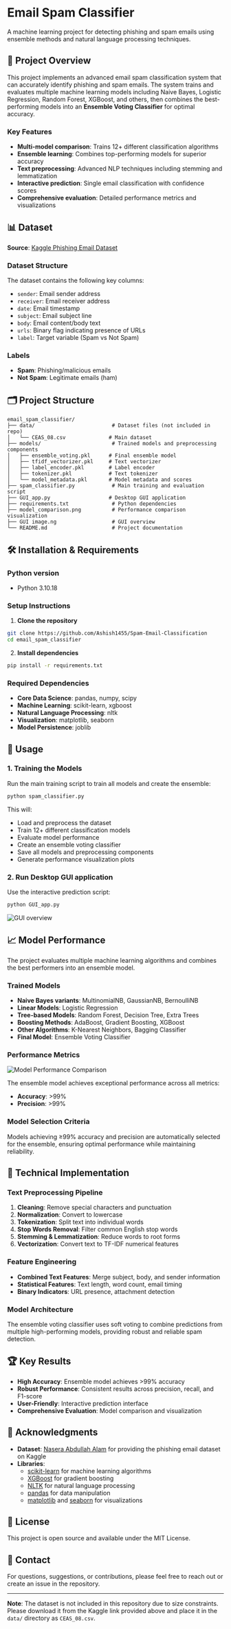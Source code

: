# Email Spam Classifier

A machine learning project for detecting phishing and spam emails using ensemble methods and natural language processing techniques.

## 🎯 Project Overview

This project implements an advanced email spam classification system that can accurately identify phishing and spam emails. The system trains and evaluates multiple machine learning models including Naive Bayes, Logistic Regression, Random Forest, XGBoost, and others, then combines the best-performing models into an **Ensemble Voting Classifier** for optimal accuracy.

### Key Features
- **Multi-model comparison**: Trains 12+ different classification algorithms
- **Ensemble learning**: Combines top-performing models for superior accuracy
- **Text preprocessing**: Advanced NLP techniques including stemming and lemmatization
- **Interactive prediction**: Single email classification with confidence scores
- **Comprehensive evaluation**: Detailed performance metrics and visualizations

## 📊 Dataset

**Source**: [Kaggle Phishing Email Dataset](https://www.kaggle.com/datasets/naserabdullahalam/phishing-email-dataset)

### Dataset Structure
The dataset contains the following key columns:
- `sender`: Email sender address
- `receiver`: Email receiver address  
- `date`: Email timestamp
- `subject`: Email subject line
- `body`: Email content/body text
- `urls`: Binary flag indicating presence of URLs
- `label`: Target variable (Spam vs Not Spam)

### Labels
- **Spam**: Phishing/malicious emails
- **Not Spam**: Legitimate emails (ham)

## 🗂️ Project Structure

```
email_spam_classifier/
├── data/                         # Dataset files (not included in repo)
│   └── CEAS_08.csv              # Main dataset
├── models/                       # Trained models and preprocessing components
│   ├── ensemble_voting.pkl      # Final ensemble model
│   ├── tfidf_vectorizer.pkl     # Text vectorizer
│   ├── label_encoder.pkl        # Label encoder
│   ├── tokenizer.pkl            # Text tokenizer
│   └── model_metadata.pkl       # Model metadata and scores
├── spam_classifier.py            # Main training and evaluation script
├── GUI_app.py                   # Desktop GUI application
├── requirements.txt              # Python dependencies
├── model_comparison.png          # Performance comparison visualization
├── GUI image.ng                  # GUI overview
└── README.md                     # Project documentation
```

## 🛠️ Installation & Requirements

### Python version
- Python 3.10.18
  
### Setup Instructions

1. **Clone the repository**
```bash
git clone https://github.com/Ashish1455/Spam-Email-Classification
cd email_spam_classifier
```

2. **Install dependencies**
```bash
pip install -r requirements.txt
```

### Required Dependencies
- **Core Data Science**: pandas, numpy, scipy
- **Machine Learning**: scikit-learn, xgboost
- **Natural Language Processing**: nltk
- **Visualization**: matplotlib, seaborn
- **Model Persistence**: joblib

## 🚀 Usage

### 1. Training the Models

Run the main training script to train all models and create the ensemble:

```bash
python spam_classifier.py
```

This will:
- Load and preprocess the dataset
- Train 12+ different classification models
- Evaluate model performance
- Create an ensemble voting classifier
- Save all models and preprocessing components
- Generate performance visualization plots

### 2. Run Desktop GUI application

Use the interactive prediction script:

```bash
python GUI_app.py
```
![GUI overview](GUI%20image.png)

## 📈 Model Performance

The project evaluates multiple machine learning algorithms and combines the best performers into an ensemble model.

### Trained Models
- **Naive Bayes variants**: MultinomialNB, GaussianNB, BernoulliNB
- **Linear Models**: Logistic Regression
- **Tree-based Models**: Random Forest, Decision Tree, Extra Trees
- **Boosting Methods**: AdaBoost, Gradient Boosting, XGBoost
- **Other Algorithms**: K-Nearest Neighbors, Bagging Classifier
- **Final Model**: Ensemble Voting Classifier

### Performance Metrics

![Model Performance Comparison](model_comparison.png)

The ensemble model achieves exceptional performance across all metrics:
- **Accuracy**: >99%
- **Precision**: >99% 

### Model Selection Criteria
Models achieving ≥99% accuracy and precision are automatically selected for the ensemble, ensuring optimal performance while maintaining reliability.

## 🔧 Technical Implementation

### Text Preprocessing Pipeline
1. **Cleaning**: Remove special characters and punctuation
2. **Normalization**: Convert to lowercase
3. **Tokenization**: Split text into individual words
4. **Stop Words Removal**: Filter common English stop words
5. **Stemming & Lemmatization**: Reduce words to root forms
6. **Vectorization**: Convert text to TF-IDF numerical features

### Feature Engineering
- **Combined Text Features**: Merge subject, body, and sender information
- **Statistical Features**: Text length, word count, email timing
- **Binary Indicators**: URL presence, attachment detection

### Model Architecture
The ensemble voting classifier uses soft voting to combine predictions from multiple high-performing models, providing robust and reliable spam detection.

## 🏆 Key Results

- **High Accuracy**: Ensemble model achieves >99% accuracy
- **Robust Performance**: Consistent results across precision, recall, and F1-score
- **User-Friendly**: Interactive prediction interface
- **Comprehensive Evaluation**: Model comparison and visualization

## 🤝 Acknowledgments

- **Dataset**: [Nasera Abdullah Alam](https://www.kaggle.com/naserabdullahalam) for providing the phishing email dataset on Kaggle
- **Libraries**: 
  - [scikit-learn](https://scikit-learn.org/) for machine learning algorithms
  - [XGBoost](https://xgboost.readthedocs.io/) for gradient boosting
  - [NLTK](https://nltk.org/) for natural language processing
  - [pandas](https://pandas.pydata.org/) for data manipulation
  - [matplotlib](https://matplotlib.org/) and [seaborn](https://seaborn.pydata.org/) for visualizations

## 📄 License

This project is open source and available under the MIT License.

## 📧 Contact

For questions, suggestions, or contributions, please feel free to reach out or create an issue in the repository.

---

**Note**: The dataset is not included in this repository due to size constraints. Please download it from the Kaggle link provided above and place it in the `data/` directory as `CEAS_08.csv`.

